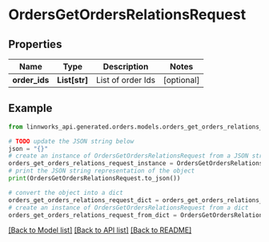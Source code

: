 # OrdersGetOrdersRelationsRequest


## Properties

Name | Type | Description | Notes
------------ | ------------- | ------------- | -------------
**order_ids** | **List[str]** | List of order Ids | [optional] 

## Example

```python
from linnworks_api.generated.orders.models.orders_get_orders_relations_request import OrdersGetOrdersRelationsRequest

# TODO update the JSON string below
json = "{}"
# create an instance of OrdersGetOrdersRelationsRequest from a JSON string
orders_get_orders_relations_request_instance = OrdersGetOrdersRelationsRequest.from_json(json)
# print the JSON string representation of the object
print(OrdersGetOrdersRelationsRequest.to_json())

# convert the object into a dict
orders_get_orders_relations_request_dict = orders_get_orders_relations_request_instance.to_dict()
# create an instance of OrdersGetOrdersRelationsRequest from a dict
orders_get_orders_relations_request_from_dict = OrdersGetOrdersRelationsRequest.from_dict(orders_get_orders_relations_request_dict)
```
[[Back to Model list]](../README.md#documentation-for-models) [[Back to API list]](../README.md#documentation-for-api-endpoints) [[Back to README]](../README.md)


